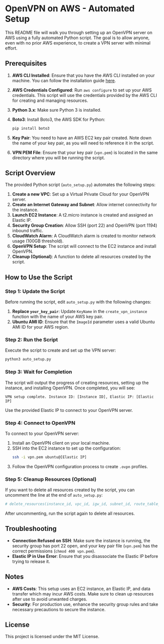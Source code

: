 # OpenVPN on AWS - Automated Setup

This README file will walk you through setting up an OpenVPN server on AWS using a fully automated Python script. The goal is to allow anyone, even with no prior AWS experience, to create a VPN server with minimal effort.

## Prerequisites

1. **AWS CLI Installed**: Ensure that you have the AWS CLI installed on your machine. You can follow the installation guide [here](https://docs.aws.amazon.com/cli/latest/userguide/getting-started-install.html).

2. **AWS Credentials Configured**: Run `aws configure` to set up your AWS credentials. This script will use the credentials provided by the AWS CLI for creating and managing resources.

3. **Python 3.x**: Make sure Python 3 is installed.

4. **Boto3**: Install Boto3, the AWS SDK for Python:
   ```bash
   pip install boto3
   ```

5. **Key Pair**: You need to have an AWS EC2 key pair created. Note down the name of your key pair, as you will need to reference it in the script.

6. **VPN PEM File**: Ensure that your key pair (`vpn.pem`) is located in the same directory where you will be running the script.

## Script Overview
The provided Python script (`auto_setup.py`) automates the following steps:

1. **Create a new VPC**: Set up a Virtual Private Cloud for your OpenVPN server.
2. **Create an Internet Gateway and Subnet**: Allow internet connectivity for the instance.
3. **Launch EC2 Instance**: A t2.micro instance is created and assigned an Elastic IP.
4. **Security Group Creation**: Allow SSH (port 22) and OpenVPN (port 1194) inbound traffic.
5. **CloudWatch Alarm**: A CloudWatch alarm is created to monitor network usage (100GB threshold).
6. **OpenVPN Setup**: The script will connect to the EC2 instance and install OpenVPN.
7. **Cleanup (Optional)**: A function to delete all resources created by the script.

## How to Use the Script

### Step 1: Update the Script
Before running the script, edit `auto_setup.py` with the following changes:

1. **Replace `your_key_pair`**: Update `KeyName` in the `create_vpn_instance` function with the name of your AWS key pair.
2. **Ubuntu AMI ID**: Ensure that the `ImageId` parameter uses a valid Ubuntu AMI ID for your AWS region.

### Step 2: Run the Script
Execute the script to create and set up the VPN server:
```bash
python3 auto_setup.py
```

### Step 3: Wait for Completion
The script will output the progress of creating resources, setting up the instance, and installing OpenVPN. Once completed, you will see:
```
VPN setup complete. Instance ID: [Instance ID], Elastic IP: [Elastic IP]
```

Use the provided Elastic IP to connect to your OpenVPN server.

### Step 4: Connect to OpenVPN
To connect to your OpenVPN server:
1. Install an OpenVPN client on your local machine.
2. SSH into the EC2 instance to set up the configuration:
   ```bash
   ssh -i vpn.pem ubuntu@[Elastic IP]
   ```
3. Follow the OpenVPN configuration process to create `.ovpn` profiles.

### Step 5: Cleanup Resources (Optional)
If you want to delete all resources created by the script, you can uncomment the line at the end of `auto_setup.py`:
```python
# delete_resources(instance_id, vpc_id, igw_id, subnet_id, route_table_id, sg_id, allocation_id)
```
After uncommenting, run the script again to delete all resources.

## Troubleshooting
- **Connection Refused on SSH**: Make sure the instance is running, the security group has port 22 open, and your key pair file (`vpn.pem`) has the correct permissions (`chmod 400 vpn.pem`).
- **Elastic IP in Use Error**: Ensure that you disassociate the Elastic IP before trying to release it.

## Notes
- **AWS Costs**: This setup uses an EC2 instance, an Elastic IP, and data transfer which may incur AWS costs. Make sure to clean up resources after use to avoid unwanted charges.
- **Security**: For production use, enhance the security group rules and take necessary precautions to secure the instance.

## License
This project is licensed under the MIT License.
